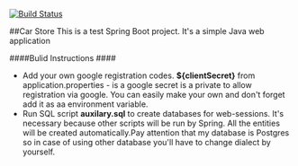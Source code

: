 [![Build Status](https://travis-ci.org/travis-ci/travis-web.svg?branch=master)](https://travis-ci.org/travis-ci/travis-web)

##Car Store
This is a test Spring Boot project.
It's a simple Java web application

####Bulid Instructions ####
* Add your own google registration codes. __${clientSecret}__ from application.properties - is a google secret is a private to allow registration via google. 
You can easily make your own and don't forget add it as aa environment variable. 
* Run SQL script __auxilary.sql__ to create databases for web-sessions. It's necessary because other scripts will be run by 
Spring. All the entities will be created automatically.Pay attention that my database is Postgres so in case of using 
other database you'll have to change dialect by yourself. 
 